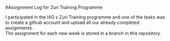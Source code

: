 #Assignment Log for Zuri Training Programme

I participated in the I4G x Zuri Training programme and one of the tasks was to create a github account and upload all our already completed assignments.
<br>
The assignment for each new week is stored in a branch in this repository.
